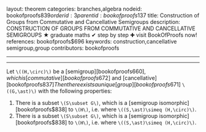 layout: theorem
categories: branches,algebra
nodeid: bookofproofs$839
orderid: 3
parentid: bookofproofs$137
title: Construction of Groups from Commutative and Cancellative Semigroups
description: CONSTRUCTION OF GROUPS FROM COMMUTATIVE AND CANCELLATIVE SEMIGROUPS ★ graduate maths ✔ step by step ✚ visit BookOfProofs now!
references: bookofproofs$696
keywords: construction,cancellative semigroup,group
contributors: bookofproofs

---


---

Let `\((H,\circ)\)` be a [semigroup][bookofproofs$660], which is [commutative][bookofproofs$672] and [cancellative][bookofproofs$837] Then there exists a unique [group][bookofproofs$671] `\((G,\ast)\)` with the following properties:

1. There is a subset `\(S\subset G\)`, which is a [semigroup isomorphic][bookofproofs$838] to `\(H\)`, i.e. where `\((S,\ast)\simeq (H,\circ)\)`.
1. There is a subset `\(S\subset G\)`, which is a [semigroup isomorphic][bookofproofs$838] to `\(H\)`, i.e. where `\((S,\ast)\simeq (H,\circ)\)`.
